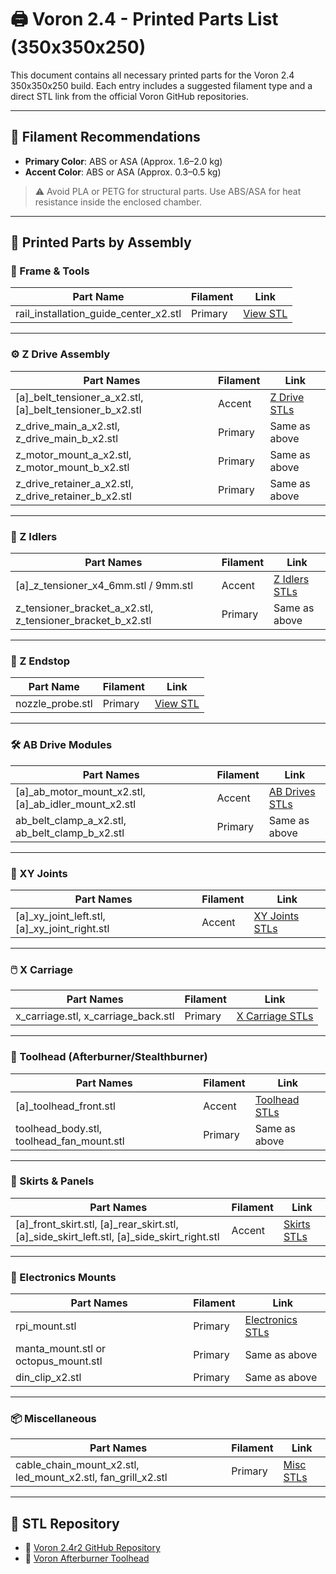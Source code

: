 # 🖨️ Voron 2.4 - Printed Parts List (350x350x250)

This document contains all necessary printed parts for the Voron 2.4 350x350x250 build. Each entry includes a suggested filament type and a direct STL link from the official Voron GitHub repositories.

---

## 🎨 Filament Recommendations

- **Primary Color**: ABS or ASA (Approx. 1.6–2.0 kg)
- **Accent Color**: ABS or ASA (Approx. 0.3–0.5 kg)

> ⚠️ Avoid PLA or PETG for structural parts. Use ABS/ASA for heat resistance inside the enclosed chamber.

---

## 🧩 Printed Parts by Assembly

### 🔧 Frame & Tools

| Part Name | Filament | Link |
|-----------|----------|------|
| rail_installation_guide_center_x2.stl | Primary | [View STL](https://github.com/VoronDesign/Voron-2/blob/V2.4/STLs/Tools/rail_installation_guide_center_x2.stl) |

---

### ⚙️ Z Drive Assembly

| Part Names | Filament | Link |
|------------|----------|------|
| [a]_belt_tensioner_a_x2.stl, [a]_belt_tensioner_b_x2.stl | Accent | [Z Drive STLs](https://github.com/VoronDesign/Voron-2/tree/V2.4/STLs/Z_Drive) |
| z_drive_main_a_x2.stl, z_drive_main_b_x2.stl | Primary | Same as above |
| z_motor_mount_a_x2.stl, z_motor_mount_b_x2.stl | Primary | Same as above |
| z_drive_retainer_a_x2.stl, z_drive_retainer_b_x2.stl | Primary | Same as above |

---

### 🛞 Z Idlers

| Part Names | Filament | Link |
|------------|----------|------|
| [a]_z_tensioner_x4_6mm.stl / 9mm.stl | Accent | [Z Idlers STLs](https://github.com/VoronDesign/Voron-2/tree/V2.4/STLs/Z_Idlers) |
| z_tensioner_bracket_a_x2.stl, z_tensioner_bracket_b_x2.stl | Primary | Same as above |

---

### 📏 Z Endstop

| Part Name | Filament | Link |
|-----------|----------|------|
| nozzle_probe.stl | Primary | [View STL](https://github.com/VoronDesign/Voron-2/blob/V2.4/STLs/Z_Endstop/nozzle_probe.stl) |

---

### 🛠️ AB Drive Modules

| Part Names | Filament | Link |
|------------|----------|------|
| [a]_ab_motor_mount_x2.stl, [a]_ab_idler_mount_x2.stl | Accent | [AB Drives STLs](https://github.com/VoronDesign/Voron-2/tree/V2.4/STLs/AB_Drives) |
| ab_belt_clamp_a_x2.stl, ab_belt_clamp_b_x2.stl | Primary | Same as above |

---

### 🔩 XY Joints

| Part Names | Filament | Link |
|------------|----------|------|
| [a]_xy_joint_left.stl, [a]_xy_joint_right.stl | Accent | [XY Joints STLs](https://github.com/VoronDesign/Voron-2/tree/V2.4/STLs/Gantry/XY_Joints) |

---

### 🖱️ X Carriage

| Part Names | Filament | Link |
|------------|----------|------|
| x_carriage.stl, x_carriage_back.stl | Primary | [X Carriage STLs](https://github.com/VoronDesign/Voron-2/tree/V2.4/STLs/Gantry/X_Carriage) |

---

### 🔧 Toolhead (Afterburner/Stealthburner)

| Part Names | Filament | Link |
|------------|----------|------|
| [a]_toolhead_front.stl | Accent | [Toolhead STLs](https://github.com/VoronDesign/Voron-Afterburner/tree/master/STLs) |
| toolhead_body.stl, toolhead_fan_mount.stl | Primary | Same as above |

---

### 🧱 Skirts & Panels

| Part Names | Filament | Link |
|------------|----------|------|
| [a]_front_skirt.stl, [a]_rear_skirt.stl, [a]_side_skirt_left.stl, [a]_side_skirt_right.stl | Accent | [Skirts STLs](https://github.com/VoronDesign/Voron-2/tree/V2.4/STLs/Skirts) |

---

### 🔌 Electronics Mounts

| Part Names | Filament | Link |
|------------|----------|------|
| rpi_mount.stl | Primary | [Electronics STLs](https://github.com/VoronDesign/Voron-2/tree/V2.4/STLs/Electronics) |
| manta_mount.stl or octopus_mount.stl | Primary | Same as above |
| din_clip_x2.stl | Primary | Same as above |

---

### 📦 Miscellaneous

| Part Names | Filament | Link |
|------------|----------|------|
| cable_chain_mount_x2.stl, led_mount_x2.stl, fan_grill_x2.stl | Primary | [Misc STLs](https://github.com/VoronDesign/Voron-2/tree/V2.4/STLs/Misc) |

---

## 📁 STL Repository

- 🔗 [Voron 2.4r2 GitHub Repository](https://github.com/VoronDesign/Voron-2/tree/V2.4/STLs)
- 🔗 [Voron Afterburner Toolhead](https://github.com/VoronDesign/Voron-Afterburner)
